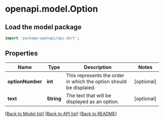 # openapi.model.Option

## Load the model package
```dart
import 'package:openapi/api.dart';
```

## Properties
Name | Type | Description | Notes
------------ | ------------- | ------------- | -------------
**optionNumber** | **int** | This represents the order in which the option should be displaied. | [optional] 
**text** | **String** | The text that will be displayed as an option. | [optional] 

[[Back to Model list]](../README.md#documentation-for-models) [[Back to API list]](../README.md#documentation-for-api-endpoints) [[Back to README]](../README.md)


